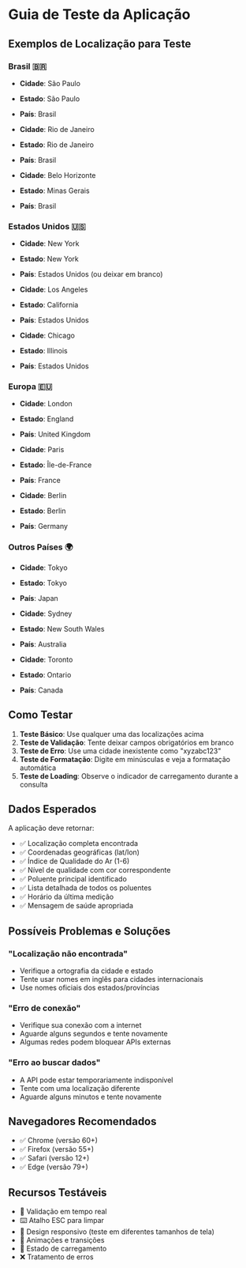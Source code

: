 # Guia de Teste da Aplicação

## Exemplos de Localização para Teste

### Brasil 🇧🇷
- **Cidade**: São Paulo
- **Estado**: São Paulo  
- **País**: Brasil

- **Cidade**: Rio de Janeiro
- **Estado**: Rio de Janeiro
- **País**: Brasil

- **Cidade**: Belo Horizonte
- **Estado**: Minas Gerais
- **País**: Brasil

### Estados Unidos 🇺🇸
- **Cidade**: New York
- **Estado**: New York
- **País**: Estados Unidos (ou deixar em branco)

- **Cidade**: Los Angeles  
- **Estado**: California
- **País**: Estados Unidos

- **Cidade**: Chicago
- **Estado**: Illinois  
- **País**: Estados Unidos

### Europa 🇪🇺
- **Cidade**: London
- **Estado**: England
- **País**: United Kingdom

- **Cidade**: Paris
- **Estado**: Île-de-France
- **País**: France

- **Cidade**: Berlin
- **Estado**: Berlin
- **País**: Germany

### Outros Países 🌍
- **Cidade**: Tokyo
- **Estado**: Tokyo
- **País**: Japan

- **Cidade**: Sydney
- **Estado**: New South Wales
- **País**: Australia

- **Cidade**: Toronto
- **Estado**: Ontario
- **País**: Canada

## Como Testar

1. **Teste Básico**: Use qualquer uma das localizações acima
2. **Teste de Validação**: Tente deixar campos obrigatórios em branco
3. **Teste de Erro**: Use uma cidade inexistente como "xyzabc123"
4. **Teste de Formatação**: Digite em minúsculas e veja a formatação automática
5. **Teste de Loading**: Observe o indicador de carregamento durante a consulta

## Dados Esperados

A aplicação deve retornar:
- ✅ Localização completa encontrada
- ✅ Coordenadas geográficas (lat/lon)
- ✅ Índice de Qualidade do Ar (1-6)
- ✅ Nível de qualidade com cor correspondente
- ✅ Poluente principal identificado
- ✅ Lista detalhada de todos os poluentes
- ✅ Horário da última medição
- ✅ Mensagem de saúde apropriada

## Possíveis Problemas e Soluções

### "Localização não encontrada"
- Verifique a ortografia da cidade e estado
- Tente usar nomes em inglês para cidades internacionais
- Use nomes oficiais dos estados/províncias

### "Erro de conexão"
- Verifique sua conexão com a internet
- Aguarde alguns segundos e tente novamente
- Algumas redes podem bloquear APIs externas

### "Erro ao buscar dados"
- A API pode estar temporariamente indisponível
- Tente com uma localização diferente
- Aguarde alguns minutos e tente novamente

## Navegadores Recomendados

- ✅ Chrome (versão 60+)
- ✅ Firefox (versão 55+)  
- ✅ Safari (versão 12+)
- ✅ Edge (versão 79+)

## Recursos Testáveis

- 🔄 Validação em tempo real
- ⌨️ Atalho ESC para limpar
- 📱 Design responsivo (teste em diferentes tamanhos de tela)
- 🎨 Animações e transições
- 🔄 Estado de carregamento
- ❌ Tratamento de erros
